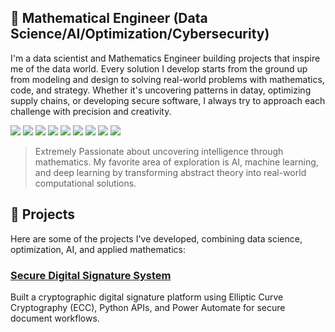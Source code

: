## 🧮  Mathematical Engineer (Data Science/AI/Optimization/Cybersecurity)

I'm a data scientist and Mathematics Engineer building projects that inspire me of the data world. Every solution I develop starts from the ground up from modeling and design to solving real-world problems with mathematics, code, and strategy. Whether it's uncovering patterns in datay, optimizing supply chains, or developing secure software, I always try to approach each challenge with precision and creativity.

<p align="left">
  <img src="https://img.shields.io/badge/Python-3776AB?style=for-the-badge&logo=python&logoColor=white" />
  <img src="https://img.shields.io/badge/R-276DC3?style=for-the-badge&logo=r&logoColor=white" />
  <img src="https://img.shields.io/badge/C++-00599C?style=for-the-badge&logo=c%2B%2B&logoColor=white" />
  <img src="https://img.shields.io/badge/Linux-FCC624?style=for-the-badge&logo=linux&logoColor=black" />
  <img src="https://img.shields.io/badge/JavaScript-F7DF1E?style=for-the-badge&logo=javascript&logoColor=black" />
  <img src="https://img.shields.io/badge/React.js-20232A?style=for-the-badge&logo=react&logoColor=61DAFB" />
  <img src="https://img.shields.io/badge/Node.js-339933?style=for-the-badge&logo=node.js&logoColor=white" />
  <img src="https://img.shields.io/badge/HTML5-E34F26?style=for-the-badge&logo=html5&logoColor=white" />
  <img src="https://img.shields.io/badge/CSS3-1572B6?style=for-the-badge&logo=css3&logoColor=white" />
</p>

> Extremely Passionate about uncovering intelligence through mathematics. My favorite area of exploration is AI, machine learning, and deep learning by transforming abstract theory into real-world computational solutions.

## 📂 Projects

Here are some of the projects I've developed, combining data science, optimization, AI, and applied mathematics:

### [Secure Digital Signature System]()
Built a cryptographic digital signature platform using Elliptic Curve Cryptography (ECC), Python APIs, and Power Automate for secure document workflows.


<!--
**JuanUbierna/JuanUbierna** is a ✨ _special_ ✨ repository because its `README.md` (this file) appears on your GitHub profile.

Here are some ideas to get you started:

- 🔭 I’m currently working on ...
- 🌱 I’m currently learning ...
- 👯 I’m looking to collaborate on ...
- 🤔 I’m looking for help with ...
- 💬 Ask me about ...
- 📫 How to reach me: ...
- 😄 Pronouns: ...
- ⚡ Fun fact: ...
-->
